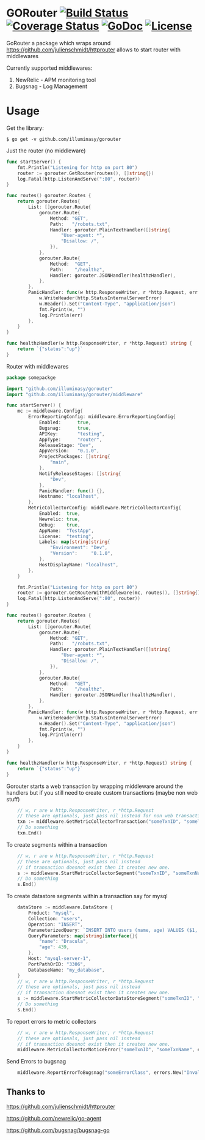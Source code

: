 # GORouter [![Build Status](https://travis-ci.org/illuminasy/gorouter.svg?branch=master)](https://travis-ci.org/illuminasy/gorouter) [![Coverage Status](https://coveralls.io/repos/github/illuminasy/gorouter/badge.svg?branch=master)](https://coveralls.io/github/illuminasy/gorouter?branch=master) [![GoDoc](https://godoc.org/github.com/illuminasy/gorouter?status.svg)](https://godoc.org/github.com/illuminasy/gorouter) [![License](https://img.shields.io/badge/license-MIT-blue.svg)](https://github.com/illuminasy/gorouter/blob/master/LICENSE.md)

GoRouter a package which wraps around https://github.com/julienschmidt/httprouter
allows to start router with middlewares

Currently supported middlewares:
1) NewRelic - APM monitoring tool
2) Bugsnag - Log Management
 
# Usage

Get the library:

    $ go get -v github.com/illuminasy/gorouter

Just the router (no middleware)
```go
func startServer() {
	fmt.Println("Listening for http on port 80")
	router := gorouter.GetRouter(routes(), []string{})
	log.Fatal(http.ListenAndServe(":80", router))
}

func routes() gorouter.Routes {
	return gorouter.Routes{
		List: []gorouter.Route{
			gorouter.Route{
				Method: "GET",
				Path:   "/robots.txt",
				Handler: gorouter.PlainTextHandler([]string{
					"User-agent: *",
					"Disallow: /",
				}),
			},
			gorouter.Route{
				Method:  "GET",
				Path:    "/healthz",
				Handler: gorouter.JSONHandler(healthzHandler),
			},
		},
		PanicHandler: func(w http.ResponseWriter, r *http.Request, err interface{}) {
			w.WriteHeader(http.StatusInternalServerError)
			w.Header().Set("Content-Type", "application/json")
			fmt.Fprint(w, "")
			log.Println(err)
		},
	}
}

func healthzHandler(w http.ResponseWriter, r *http.Request) string {
	return `{"status":"up"}`
}

```

Router with middlewares
```go
package somepackge

import "github.com/illuminasy/gorouter"
import "github.com/illuminasy/gorouter/middleware"

func startServer() {
	mc := middleware.Config{
		ErrorReportingConfig: middleware.ErrorReportingConfig{
			Enabled:      true,
			Bugsnag:      true,
			APIKey:       "testing",
			AppType:      "router",
			ReleaseStage: "Dev",
			AppVersion:   "0.1.0",
			ProjectPackages: []string{
				"main",
			},
			NotifyReleaseStages: []string{
				"Dev",
			},
			PanicHandler: func() {},
			Hostname: "localhost",
		},
		MetricCollectorConfig: middleware.MetricCollectorConfig{
			Enabled:  true,
			Newrelic: true,
			Debug:    true,
			AppName:  "TestApp",
			License:  "testing",
			Labels: map[string]string{
				"Environment": "Dev",
				"Version":     "0.1.0",
			},
			HostDisplayName: "localhost",
		},
	}

	fmt.Println("Listening for http on port 80")
	router := gorouter.GetRouterWithMiddleware(mc, routes(), []string{})
	log.Fatal(http.ListenAndServe(":80", router))
}

func routes() gorouter.Routes {
	return gorouter.Routes{
		List: []gorouter.Route{
			gorouter.Route{
				Method: "GET",
				Path:   "/robots.txt",
				Handler: gorouter.PlainTextHandler([]string{
					"User-agent: *",
					"Disallow: /",
				}),
			},
			gorouter.Route{
				Method:  "GET",
				Path:    "/healthz",
				Handler: gorouter.JSONHandler(healthzHandler),
			},
		},
		PanicHandler: func(w http.ResponseWriter, r *http.Request, err interface{}) {
			w.WriteHeader(http.StatusInternalServerError)
			w.Header().Set("Content-Type", "application/json")
			fmt.Fprint(w, "")
			log.Println(err)
		},
	}
}

func healthzHandler(w http.ResponseWriter, r *http.Request) string {
	return `{"status":"up"}`
}
```

Gorouter starts a web transaction by wrapping middleware around the handlers
but if you still need to create custom transactions (maybe non web stuff)
```go
	// w, r are w http.ResponseWriter, r *http.Request
	// these are optionals, just pass nil instead for non web transactions
	txn := middleware.GetMetricCollectorTransaction("someTxnID", "someTxnName", w, r)
	// Do something
	txn.End()
```

To create segments within a transaction
```go
	// w, r are w http.ResponseWriter, r *http.Request
	// these are optionals, just pass nil instead
	// if transaction doesnot exist then it creates new one.
	s := middleware.StartMetricCollectorSegment("someTxnID", "someTxnName", "someSegmentName", w, r)
	// Do something
	s.End()
```

To create datastore segments within a transaction say for mysql
```go
	dataStore := middleware.DataStore {
		Product: "mysql",
		Collection: "users",
		Operation: "INSERT",
		ParameterizedQuery: `INSERT INTO users (name, age) VALUES ($1, $2)"`,
		QueryParameters: map[string]interface{}{
			"name": "Dracula",
			"age": 439,
		},
		Host: "mysql-server-1",
		PortPathOrID: "3306",
		DatabaseName: "my_database",
	}
	// w, r are w http.ResponseWriter, r *http.Request
	// these are optionals, just pass nil instead
	// if transaction doesnot exist then it creates new one.
	s := middleware.StartMetricCollectorDataStoreSegment("someTxnID", "someTxnName", dataStore, w, r)
	// Do something
	s.End()
```

To report errors to metric collectors
```go
	// w, r are w http.ResponseWriter, r *http.Request
	// these are optionals, just pass nil instead
	// if transaction doesnot exist then it creates new one.
	middleware.MetricCollectorNoticeError("someTxnID", "someTxnName", errors.New("Invalid API config"), w, r)
```

Send Errors to bugsnag
```go
	middleware.ReportErrorToBugsnag("someErrorClass", errors.New("Invalid API config"))
```

## Thanks to
https://github.com/julienschmidt/httprouter

https://github.com/newrelic/go-agent

https://github.com/bugsnag/bugsnag-go
